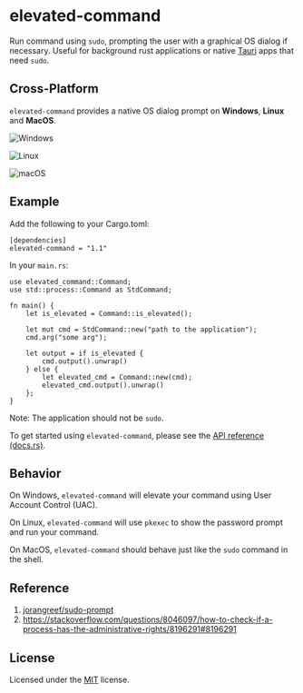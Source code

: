 # elevated-command

Run command using `sudo`, prompting the user with a graphical OS dialog if necessary. Useful for background rust applications or native [Tauri](https://tauri.app/) apps that need `sudo`.


## Cross-Platform
`elevated-command` provides a native OS dialog prompt on **Windows**, **Linux** and **MacOS**.

![Windows](https://raw.githubusercontent.com/jorangreef/sudo-prompt/master/windows.png)

![Linux](https://raw.githubusercontent.com/jorangreef/sudo-prompt/master/linux.png)

![macOS](https://raw.githubusercontent.com/jorangreef/sudo-prompt/master/macos.png)


## Example
Add the following to your Cargo.toml:

```
[dependencies]
elevated-command = "1.1"
```

In your `main.rs`: 

```
use elevated_command::Command;
use std::process::Command as StdCommand;

fn main() {
    let is_elevated = Command::is_elevated();

    let mut cmd = StdCommand::new("path to the application");
    cmd.arg("some arg");

    let output = if is_elevated {
        cmd.output().unwrap()
    } else {
        let elevated_cmd = Command::new(cmd);
        elevated_cmd.output().unwrap()
    };
}
```
Note: The application should not be `sudo`.

To get started using `elevated-command`, please see the [API reference (docs.rs)](https://docs.rs/elevated-command/).

## Behavior
On Windows, `elevated-command` will elevate your command using User Account Control (UAC).

On Linux, `elevated-command` will use `pkexec` to show the password prompt and run your command.

On MacOS, `elevated-command` should behave just like the `sudo` command in the shell.


## Reference
1. [jorangreef/sudo-prompt](https://github.com/jorangreef/sudo-prompt)
2. https://stackoverflow.com/questions/8046097/how-to-check-if-a-process-has-the-administrative-rights/8196291#8196291


## License
Licensed under the [MIT](https://github.com/vangork/elevated-command/blob/main/LICENSE) license.

